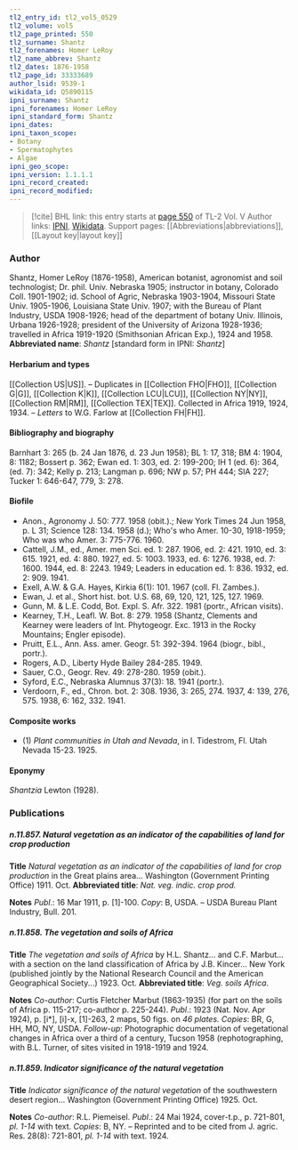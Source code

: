 ```yaml
---
tl2_entry_id: tl2_vol5_0529
tl2_volume: vol5
tl2_page_printed: 550
tl2_surname: Shantz
tl2_forenames: Homer LeRoy
tl2_name_abbrev: Shantz
tl2_dates: 1876-1958
tl2_page_id: 33333689
author_lsid: 9539-1
wikidata_id: Q5890115
ipni_surname: Shantz
ipni_forenames: Homer LeRoy
ipni_standard_form: Shantz
ipni_dates: 
ipni_taxon_scope: 
- Botany
- Spermatophytes
- Algae
ipni_geo_scope: 
ipni_version: 1.1.1.1
ipni_record_created: 
ipni_record_modified:
---
```


> [!cite] BHL link: this entry starts at [page 550](https://www.biodiversitylibrary.org/page/33333689) of TL-2 Vol. V
> Author links: [IPNI](https://www.ipni.org/a/9539-1), [Wikidata](https://www.wikidata.org/wiki/Q5890115). Support pages: [[Abbreviations|abbreviations]], [[Layout key|layout key]]

### Author

Shantz, Homer LeRoy (1876-1958), American botanist, agronomist and soil technologist; Dr. phil. Univ. Nebraska 1905; instructor in botany, Colorado Coll. 1901-1902; id. School of Agric, Nebraska 1903-1904, Missouri State Univ. 1905-1906, Louisiana State Univ. 1907; with the Bureau of Plant Industry, USDA 1908-1926; head of the department of botany Univ. Illinois, Urbana 1926-1928; president of the University of Arizona 1928-1936; travelled in Africa 1919-1920 (Smithsonian African Exp.), 1924 and 1958. 
**Abbreviated name**: *Shantz* \[standard form in IPNI: *Shantz*\]

#### Herbarium and types

[[Collection US|US]]. – Duplicates in [[Collection FHO|FHO]], [[Collection G|G]], [[Collection K|K]], [[Collection LCU|LCU]], [[Collection NY|NY]], [[Collection RM|RM]], [[Collection TEX|TEX]]. Collected in Africa 1919, 1924, 1934. – *Letters* to W.G. Farlow at [[Collection FH|FH]].

#### Bibliography and biography

Barnhart 3: 265 (b. 24 Jan 1876, d. 23 Jun 1958); BL 1: 17, 318; BM 4: 1904, 8: 1182; Bossert p. 362; Ewan ed. 1: 303, ed. 2: 199-200; IH 1 (ed. 6): 364, (ed. 7): 342; Kelly p. 213; Langman p. 696; NW p. 57; PH 444; SIA 227; Tucker 1: 646-647, 779, 3: 278.

#### Biofile

- Anon., Agronomy J. 50: 777. 1958 (obit.).; New York Times 24 Jun 1958, p. L 31; Science 128: 134. 1958 (d.); Who's who Amer. 10-30, 1918-1959; Who was who Amer. 3: 775-776. 1960.
- Cattell, J.M., ed., Amer. men Sci. ed. 1: 287. 1906, ed. 2: 421. 1910, ed. 3: 615. 1921, ed. 4: 880. 1927, ed. 5: 1003. 1933, ed. 6: 1276. 1938, ed. 7: 1600. 1944, ed. 8: 2243. 1949; Leaders in education ed. 1: 836. 1932, ed. 2: 909. 1941.
- Exell, A.W. & G.A. Hayes, Kirkia 6(1): 101. 1967 (coll. Fl. Zambes.).
- Ewan, J. et al., Short hist. bot. U.S. 68, 69, 120, 121, 125, 127. 1969.
- Gunn, M. & L.E. Codd, Bot. Expl. S. Afr. 322. 1981 (portr., African visits).
- Kearney, T.H., Leafl. W. Bot. 8: 279. 1958 (Shantz, Clements and Kearney were leaders of Int. Phytogeogr. Exc. 1913 in the Rocky Mountains; Engler episode).
- Pruitt, E.L., Ann. Ass. amer. Geogr. 51: 392-394. 1964 (biogr., bibl., portr.).
- Rogers, A.D., Liberty Hyde Bailey 284-285. 1949.
- Sauer, C.O., Geogr. Rev. 49: 278-280. 1959 (obit.).
- Syford, E.C., Nebraska Alumnus 37(3): 18. 1941 (portr.).
- Verdoorn, F., ed., Chron. bot. 2: 308. 1936, 3: 265, 274. 1937, 4: 139, 276, 575. 1938, 6: 162, 332. 1941.

#### Composite works

- (1) *Plant communities in Utah and Nevada*, in I. Tidestrom, Fl. Utah Nevada 15-23. 1925.

#### Eponymy

*Shantzia* Lewton (1928).

### Publications

##### n.11.857. Natural vegetation as an indicator of the capabilities of land for crop production

**Title**
*Natural vegetation as an indicator of the capabilities of land for crop production* in the Great plains area... Washington (Government Printing Office) 1911. Oct.
**Abbreviated title**: *Nat. veg. indic. crop prod.*

**Notes**
*Publ*.: 16 Mar 1911, p. \[1\]-100. *Copy*: B, USDA. – USDA Bureau Plant Industry, Bull. 201.

##### n.11.858. The vegetation and soils of Africa

**Title**
*The vegetation and soils of Africa* by H.L. Shantz... and C.F. Marbut... with a section on the land classification of Africa by J.B. Kincer... New York (published jointly by the National Research Council and the American Geographical Society...) 1923. Oct.
**Abbreviated title**: *Veg. soils Africa*.

**Notes**
*Co-author*: Curtis Fletcher Marbut (1863-1935) (for part on the soils of Africa p. 115-217; co-author p. 225-244).
*Publ*.: 1923 (Nat. Nov. Apr 1924), p. \[i\*\], \[i\]-x, \[1\]-263, 2 maps, 50 figs. on *46 plates. Copies*: BR, G, HH, MO, NY, USDA.
*Follow-up*: Photographic documentation of vegetational changes in Africa over a third of a century, Tucson 1958 (rephotographing, with B.L. Turner, of sites visited in 1918-1919 and 1924.

##### n.11.859. Indicator significance of the natural vegetation

**Title**
*Indicator significance of the natural vegetation* of the southwestern desert region... Washington (Government Printing Office) 1925. Oct.

**Notes**
*Co-author*: R.L. Piemeisel.
*Publ*.: 24 Mai 1924, cover-t.p., p. 721-801, *pl. 1-14* with text. *Copies*: B, NY. – Reprinted and to be cited from J. agric. Res. 28(8): 721-801, *pl. 1-14* with text. 1924.

